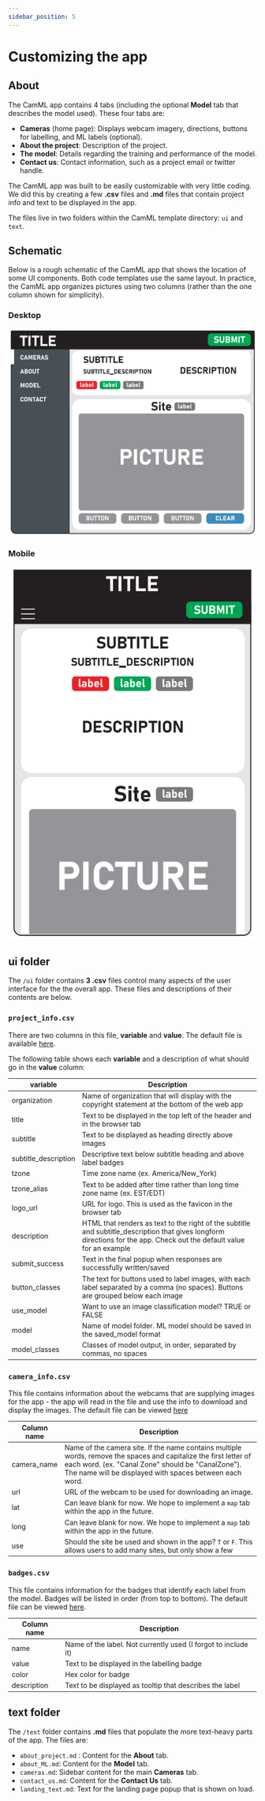 ```yaml
---
sidebar_position: 5
---
```

# Customizing the app

## About

The CamML app contains 4 tabs (including the optional **Model** tab that describes the model used). These four tabs are:
- **Cameras** (home page): Displays webcam imagery, directions, buttons for labelling, and ML labels (optional).
- **About the project**: Description of the project.
- **The model**: Details regarding the training and performance of the model.
- **Contact us**: Contact information, such as a project email or twitter handle.


The CamML app was built to be easily customizable with very little coding. We did this by creating a few **.csv** files and **.md** files that contain project info and text to be displayed in the app. 

The files live in two folders within the CamML template directory: `ui` and `text`. 

## Schematic

Below is a rough schematic of the CamML app that shows the location of some UI components. Both code templates use the same layout. In practice, the CamML app organizes pictures using two columns (rather than the one column shown for simplicity).

### Desktop

![Picture of CamML app schematic](/img/flood-camml-form-01.svg)

### Mobile

![Picture of CamML app schematic](/img/camml-flood-form-phone-01.svg)

## ui folder

The `/ui` folder contains **3 .csv** files control many aspects of the user interface for the the overall app. These files and descriptions of their contents are below.

### `project_info.csv`

There are two columns in this file, **variable** and **value**. The default file is available [here](https://github.com/FloodCamML/FloodCamML_cloudrun/blob/main/ui/project_info.csv). 

The following table shows each **variable** and a description of what should go in the **value** column:

| variable | Description |
|--------- | ----- |
| organization | Name of organization that will display with the copyright statement at the bottom of the web app |
| title	| Text to be displayed in the top left of the header and in the browser tab |
| subtitle | Text to be displayed as heading directly above images |
| subtitle_description | Descriptive text below subtitle heading and above label badges |
| tzone	| Time zone name (ex. America/New_York) |
| tzone_alias | Text to be added after time rather than long time zone name (ex. EST/EDT) |
| logo_url	| URL for logo. This is used as the favicon in the browser tab |
| description	| HTML that renders as text to the right of the subtitle and subtitle_description that gives longform directions for the app. Check out the default value for an example |
| submit_success | Text in the final popup when responses are successfully written/saved |
| button_classes | The text for buttons used to label images, with each label separated by a comma (no spaces). Buttons are grouped below each image |
| use_model	| Want to use an image classification model? TRUE or FALSE |
| model	| Name of model folder. ML model should be saved in the saved_model format |
| model_classes	| Classes of model output, in order, separated by commas, no spaces |

### `camera_info.csv`

This file contains information about the webcams that are supplying images for the app - the app will read in the file and use the info to download and display the images. The default file can be viewed [here](https://github.com/FloodCamML/FloodCamML_cloudrun/blob/main/ui/camera_info.csv)

| Column name | Description |
| ----------- | ----------- |
| camera_name | Name of the camera site. If the name contains multiple words, remove the spaces and capitalize the first letter of each word. (ex. "Canal Zone" should be "CanalZone"). The name will be displayed with spaces between each word. |	
| url | URL of the webcam to be used for downloading an image. |
| lat | Can leave blank for now. We hope to implement a `map` tab within the app in the future. |
| long | Can leave blank for now. We hope to implement a `map` tab within the app in the future.
| use | Should the site be used and shown in the app? `T` or `F`. This allows users to add many sites, but only show a few |

### `badges.csv`

This file contains information for the badges that identify each label from the model. Badges will be listed in order (from top to bottom). The default file can be viewed [here](https://github.com/FloodCamML/FloodCamML_cloudrun/blob/main/ui/badges.csv).

| Column name | Description |
| ----------- | ----------- |
| name | Name of the label. Not currently used (I forgot to include it) |
| value | Text to be displayed in the labelling badge |
| color | Hex color for badge |
| description | Text to be displayed as tooltip that describes the label |

## text folder

The `/text` folder contains **.md** files that populate the more text-heavy parts of the app. The files are:
- `about_project.md` : Content for the **About** tab.
- `about_ML.md`: Content for the **Model** tab.
- `cameras.md`: Sidebar content for the main **Cameras** tab.
- `contact_us.md`: Content for the **Contact Us** tab.
- `landing_text.md`: Text for the landing page popup that is shown on load.
